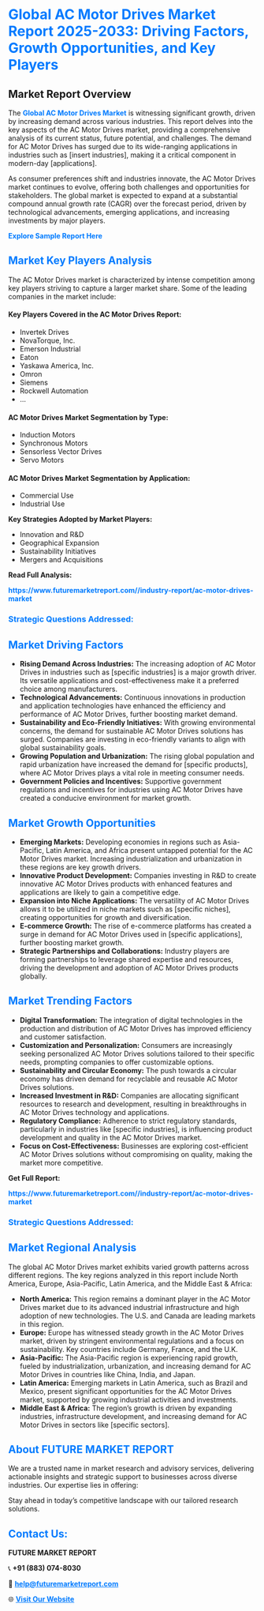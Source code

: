<h1 style="color: #007BFF;">Global AC Motor Drives Market Report 2025-2033: Driving Factors, Growth Opportunities, and Key Players</h1>

<section id="overview">
<h2>Market Report Overview</h2>
<p>The <a href="https://www.futuremarketreport.com//industry-report/ac-motor-drives-market" style="color: #007BFF; text-decoration: none;"><strong>Global AC Motor Drives Market</strong></a> is witnessing significant growth, driven by increasing demand across various industries. This report delves into the key aspects of the AC Motor Drives market, providing a comprehensive analysis of its current status, future potential, and challenges. The demand for AC Motor Drives has surged due to its wide-ranging applications in industries such as [insert industries], making it a critical component in modern-day [applications].</p>
<p>As consumer preferences shift and industries innovate, the AC Motor Drives market continues to evolve, offering both challenges and opportunities for stakeholders. The global market is expected to expand at a substantial compound annual growth rate (CAGR) over the forecast period, driven by technological advancements, emerging applications, and increasing investments by major players.</p>
</section>

<section id="overview">
<p><a href="https://www.futuremarketreport.com//request-sample/reportId=89611" style="color: #007BFF; text-decoration: none;"><strong>Explore Sample Report Here</strong></a></p>
</section>

<section id="key-players">
<h2 style="color: #007BFF;">Market Key Players Analysis</h2>
<p>The AC Motor Drives market is characterized by intense competition among key players striving to capture a larger market share. Some of the leading companies in the market include:</p>
<h4>Key Players Covered in the AC Motor Drives Report:</h4>
<ul><li>Invertek Drives</li><li>NovaTorque, Inc.</li><li>Emerson Industrial</li><li>Eaton</li><li>Yaskawa America, Inc.</li><li>Omron</li><li>Siemens</li><li>Rockwell Automation</li><li>...</li></ul>
<h4>AC Motor Drives Market Segmentation by Type:</h4>
<ul><li>Induction Motors</li><li>Synchronous Motors</li><li>Sensorless Vector Drives</li><li>Servo Motors</li></ul>

<h4>AC Motor Drives Market Segmentation by Application:</h4>
<ul><li>Commercial Use</li><li>Industrial Use</li></ul>
<p><strong>Key Strategies Adopted by Market Players:</strong></p>
<ul>
<li>Innovation and R&D</li>
<li>Geographical Expansion</li>
<li>Sustainability Initiatives</li>
<li>Mergers and Acquisitions</li>
</ul>
</section>

<section>
<p><strong>Read Full Analysis: </strong></p><a href="https://www.futuremarketreport.com//industry-report/ac-motor-drives-market" style="color: #007BFF; text-decoration: none;"><strong>https://www.futuremarketreport.com//industry-report/ac-motor-drives-market</strong></a>
<h3 style="color: #007BFF;">Strategic Questions Addressed:</h3>
</section>

<section id="driving-factors">
<h2 style="color: #007BFF;">Market Driving Factors</h2>
<ul>
<li><strong>Rising Demand Across Industries:</strong> The increasing adoption of AC Motor Drives in industries such as [specific industries] is a major growth driver. Its versatile applications and cost-effectiveness make it a preferred choice among manufacturers.</li>
<li><strong>Technological Advancements:</strong> Continuous innovations in production and application technologies have enhanced the efficiency and performance of AC Motor Drives, further boosting market demand.</li>
<li><strong>Sustainability and Eco-Friendly Initiatives:</strong> With growing environmental concerns, the demand for sustainable AC Motor Drives solutions has surged. Companies are investing in eco-friendly variants to align with global sustainability goals.</li>
<li><strong>Growing Population and Urbanization:</strong> The rising global population and rapid urbanization have increased the demand for [specific products], where AC Motor Drives plays a vital role in meeting consumer needs.</li>
<li><strong>Government Policies and Incentives:</strong> Supportive government regulations and incentives for industries using AC Motor Drives have created a conducive environment for market growth.</li>
</ul>
</section>

<section id="growth-opportunities">
<h2 style="color: #007BFF;">Market Growth Opportunities</h2>
<ul>
<li><strong>Emerging Markets:</strong> Developing economies in regions such as Asia-Pacific, Latin America, and Africa present untapped potential for the AC Motor Drives market. Increasing industrialization and urbanization in these regions are key growth drivers.</li>
<li><strong>Innovative Product Development:</strong> Companies investing in R&D to create innovative AC Motor Drives products with enhanced features and applications are likely to gain a competitive edge.</li>
<li><strong>Expansion into Niche Applications:</strong> The versatility of AC Motor Drives allows it to be utilized in niche markets such as [specific niches], creating opportunities for growth and diversification.</li>
<li><strong>E-commerce Growth:</strong> The rise of e-commerce platforms has created a surge in demand for AC Motor Drives used in [specific applications], further boosting market growth.</li>
<li><strong>Strategic Partnerships and Collaborations:</strong> Industry players are forming partnerships to leverage shared expertise and resources, driving the development and adoption of AC Motor Drives products globally.</li>
</ul>
</section>

<section id="trending-factors">
<h2 style="color: #007BFF;">Market Trending Factors</h2>
<ul>
<li><strong>Digital Transformation:</strong> The integration of digital technologies in the production and distribution of AC Motor Drives has improved efficiency and customer satisfaction.</li>
<li><strong>Customization and Personalization:</strong> Consumers are increasingly seeking personalized AC Motor Drives solutions tailored to their specific needs, prompting companies to offer customizable options.</li>
<li><strong>Sustainability and Circular Economy:</strong> The push towards a circular economy has driven demand for recyclable and reusable AC Motor Drives solutions.</li>
<li><strong>Increased Investment in R&D:</strong> Companies are allocating significant resources to research and development, resulting in breakthroughs in AC Motor Drives technology and applications.</li>
<li><strong>Regulatory Compliance:</strong> Adherence to strict regulatory standards, particularly in industries like [specific industries], is influencing product development and quality in the AC Motor Drives market.</li>
<li><strong>Focus on Cost-Effectiveness:</strong> Businesses are exploring cost-efficient AC Motor Drives solutions without compromising on quality, making the market more competitive.</li>
</ul>
</section>

<section>
<p><strong>Get Full Report: </strong></p><a href="https://www.futuremarketreport.com//industry-report/ac-motor-drives-market" style="color: #007BFF; text-decoration: none;"><strong>https://www.futuremarketreport.com//industry-report/ac-motor-drives-market</strong></a>
<h3 style="color: #007BFF;">Strategic Questions Addressed:</h3>
</section>


<section id="regional-analysis">
<h2 style="color: #007BFF;">Market Regional Analysis</h2>
<p>The global AC Motor Drives market exhibits varied growth patterns across different regions. The key regions analyzed in this report include North America, Europe, Asia-Pacific, Latin America, and the Middle East & Africa:</p>
<ul>
<li><strong>North America:</strong> This region remains a dominant player in the AC Motor Drives market due to its advanced industrial infrastructure and high adoption of new technologies. The U.S. and Canada are leading markets in this region.</li>
<li><strong>Europe:</strong> Europe has witnessed steady growth in the AC Motor Drives market, driven by stringent environmental regulations and a focus on sustainability. Key countries include Germany, France, and the U.K.</li>
<li><strong>Asia-Pacific:</strong> The Asia-Pacific region is experiencing rapid growth, fueled by industrialization, urbanization, and increasing demand for AC Motor Drives in countries like China, India, and Japan.</li>
<li><strong>Latin America:</strong> Emerging markets in Latin America, such as Brazil and Mexico, present significant opportunities for the AC Motor Drives market, supported by growing industrial activities and investments.</li>
<li><strong>Middle East & Africa:</strong> The region’s growth is driven by expanding industries, infrastructure development, and increasing demand for AC Motor Drives in sectors like [specific sectors].</li>
</ul>
</section>

<footer>
<h2 style="color: #007BFF;">About FUTURE MARKET REPORT</h2>
<p>We are a trusted name in market research and advisory services, delivering actionable insights and strategic support to businesses across diverse industries. Our expertise lies in offering:</p>

<p>Stay ahead in today’s competitive landscape with our tailored research solutions.</p>

<h2 style="color: #007BFF;">Contact Us:</h2>
<p><strong>FUTURE MARKET REPORT</strong></p>
<p>📞 <strong>+91 (883) 074-8030</strong></p>
<p>📧 <strong><a href="mailto:help@futuremarketreport.com" style="color: #007BFF;">help@futuremarketreport.com</a></strong></p>
<p>🌐 <strong><a href="https://www.futuremarketreport.com/" style="color: #007BFF;">Visit Our Website</a></strong></p>
</footer>